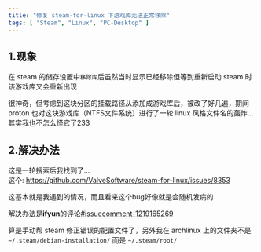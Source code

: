 ```yaml
---
title: "修复 steam-for-linux 下游戏库无法正常移除"
tags: [ "Steam", "Linux", "PC-Desktop" ]
---
```


## 1.现象

在 steam 的储存设置中`移除库`后虽然当时显示已经移除但等到重新启动 steam 时该游戏库又会重新出现

很神奇，但考虑到这块分区的挂载路径从添加成游戏库后，被改了好几遍，期间 proton 也对这块游戏库（NTFS文件系统）进行了一轮 linux 风格文件名的轰炸...\
其实我也不怎么怪它了233

## 2.解决办法

这是一轮搜索后我找到了...\
这个: <https://github.com/ValveSoftware/steam-for-linux/issues/8353>

这基本就是我遇到的情况，而且看来这个bug好像就是会随机发病的

解决办法是**ifyun**的评论[#issuecomment-1219165269](https://github.com/ValveSoftware/steam-for-linux/issues/8353#issuecomment-1219165269)

算是手动帮 steam 修正错误的配置文件了，另外我在 archlinux 上的文件夹不是 `~/.steam/debian-installation/` 而是 `~/.steam/root/`
